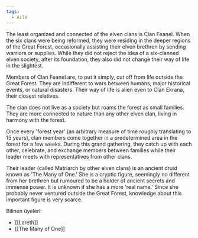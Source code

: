 ```yaml
---  
tags:  
  - Aile  
---  
```

  
The least organized and connected of the elven clans is Clan Feanel. When the six clans were being reformed, they were residing in the deeper regions of the Great Forest, occasionally assisting their elven brethren by sending warriors or supplies. While they did not reject the idea of a six-clanned elven society, after its foundation, they also did not change their way of life in the slightest.  
  
Members of Clan Feanel are, to put it simply, cut off from life outside the Great Forest. They are indifferent to wars between humans, major historical events, or natural disasters. Their way of life is alien even to Clan Ekrana, their closest relatives.  
  
The clan does not live as a society but roams the forest as small families. They are more connected to nature than any other elven clan, living in harmony with the forest.  
  
Once every 'forest year' (an arbitrary measure of time roughly translating to 15 years), clan members come together in a predetermined area in the forest for a few weeks. During this grand gathering, they catch up with each other, celebrate, and exchange members between families while their leader meets with representatives from other clans.  
  
Their leader (called Matriarch by other elven clans) is an ancient druid known as 'The Many of One.' She is a cryptic figure, seemingly no different from her brethren but rumoured to be a holder of ancient secrets and immense power. It is unknown if she has a more 'real name.' Since she probably never ventured outside the Great Forest, knowledge about this important figure is very scarce.  
  
Bilinen üyeleri:  

- [[Lareth]]  
- [[The Many of One]]